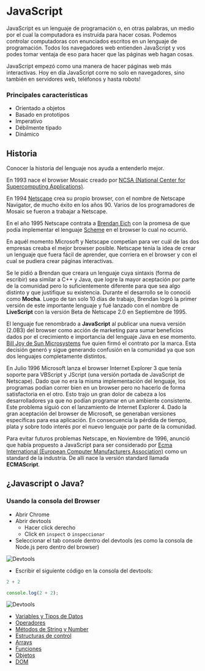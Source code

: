 # JavaScript

JavaScript es un lenguaje de programación o, en otras palabras, un medio por el cual la computadora es instruída para hacer cosas. Podemos controlar computadoras con enunciados escritos en un lenguaje de programación. Todos los navegadores web entienden JavaScript y vos podes tomar ventaja de eso para hacer que las páginas web hagan cosas.

JavaScript empezó como una manera de hacer páginas web más interactivas. Hoy en día JavaScript corre no solo en navegadores, sino también en servidores web, teléfonos y hasta robots!

### Principales características

* Orientado a objetos
* Basado en prototipos
* Imperativo
* Débilmente tipado
* Dinámico

## Historia

Conocer la historia del lenguaje nos ayuda a entenderlo mejor.

En 1993 nace el browser Mosaic creado por [NCSA (National Center for Supercomputing Applications)](http://www.ncsa.illinois.edu).

En 1994 [Netscape](http://isp.netscape.com) crea su propio browser, con el nombre de Netscape Navigator, de mucho éxito en los años 90. Varios de los programadores de Mosaic se fueron a trabajar a Netscape.

En el año 1995 Netscape contrata a [Brendan Eich](https://brendaneich.com) con la promesa de que podía implementar el lenguaje [Scheme](https://es.wikipedia.org/wiki/Scheme) en el browser lo cual no ocurrió.

En aquél momento Microsoft y Netscape competían para ver cuál de las dos empresas creaba el mejor browser posible. Netscape tenía la idea de crear un lenguaje que fuera fácil de aprender, que corriera en el browser y con el cual se pudiera crear páginas interactivas.

Se le pidió a Brendan que creara un lenguaje cuya sintaxis (forma de escribir) sea similar a C++ y Java, que logre la mayor aceptación por parte de la comunidad pero lo suficientemente diferente para que sea algo distinto y que justifique su existencia. Durante el desarrollo se lo conoció como **Mocha**. Luego de tan solo 10 días de trabajo, Brendan logró la primer versión de este importante lenguaje y fué lanzado con el nombre de **LiveScript** con la versión Beta de Netscape 2.0 en Septiembre de 1995.

El lenguaje fue renombrado a **JavaScript** al publicar una nueva versión (2.0B3) del browser como acción de marketing para sumar beneficios dados por el crecimiento e importancia del lenguaje Java en ese momento. [Bill Joy de Sun Microsystems](https://es.wikipedia.org/wiki/Bill_Joy) fue quien firmó el contrato por la marca. Esta decisión generó y sigue generando confusión en la comunidad ya que son dos lenguajes completamente distintos.

En Julio 1996 Microsoft lanza el browser Internet Explorer 3 que tenía soporte para VBScript y JScript (una versión portada de JavaScript de Netscape). Dado que no era la misma implementación del lenguaje, los programas podían correr bien en un browser pero no hacerlo de forma satisfactoria en el otro. Esto trajo un gran dolor de cabeza a los desarrolladores ya que no podían programar en un ambiente consistente. Este problema siguió con el lanzamiento de Internet Explorer 4. Dado la gran aceptación del browser de Microsoft, se generaban versiones específicas para esa aplicación. En consecuencia la pérdida de tiempo, plata y sobre todo interés por el nuevo lenguaje por parte de la comunidad.

Para evitar futuros problemas Netscape, en Noviembre de 1996, anunció que había propuesto a JavaScript para ser considerado por [Ecma International (European Computer Manufacturers Association)](http://www.ecma-international.org) como un standard de la industria. De allí nace la versión standard llamada **ECMAScript**.


## ¿Javascript o Java?

### Usando la consola del Browser
* Abrir Chrome
* Abrir devtools
  * Hacer click derecho
  * Click en `inspect` o `inspeccionar`
* Seleccionar el tab console dentro del devtools (es como la consola de Node.js pero dentro del browser)

![Devtools](https://file-voxvsrojwm.now.sh/)

* Escribir el siguiente código en la consola del devtools:

```javascript
2 + 2
```

```js
console.log(2 + 2);
```

![Devtools](https://file-gsemsvapwi.now.sh/)

* [Variables y Tipos de Datos](./variables/README.md)
* [Operadores](./operadores/README.md)
* [Métodos de String y Number](./stringsNumbers/README.md)
* [Estructuras de control](./estructurasControl/README.md)
* [Arrays](./arrays/README.md)
* [Funciones](./funciones/README.md)
* [Objetos](./objetos/README.md)
* [DOM](./dom/README.md)

